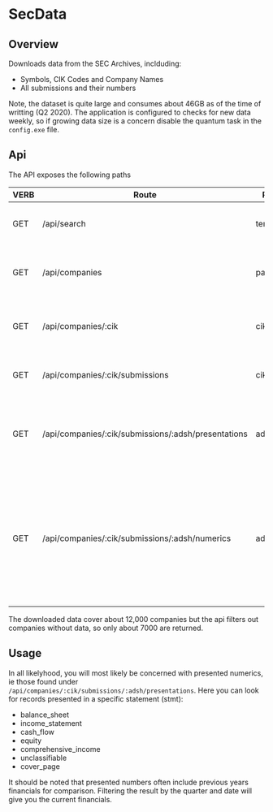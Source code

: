 # SecData

## Overview

Downloads data from the SEC Archives, inclduding:

- Symbols, CIK Codes and Company Names
- All submissions and their numbers

Note, the dataset is quite large and consumes about 46GB as of the time of writting (Q2 2020). The application is configured to checks for new data weekly, so if growing data size is a concern disable the quantum task in the `config.exe` file.

## Api

The API exposes the following paths

| VERB | Route                                               | Params      | Details                                                                                                              |
| ---- | --------------------------------------------------- | ----------- | -------------------------------------------------------------------------------------------------------------------- |
| GET  | /api/search                                         | term:string | Searches for ticker in the companies.                                                                                |
| GET  | /api/companies                                      | page:int    | Returns a paginated list of companies and tickers                                                                    |
| GET  | /api/companies/:cik                                 | cik:int     | Returns a companies metadata for a given CIK                                                                         |
| GET  | /api/companies/:cik/submissions                     | cik:int     | Returns all submissions for a given CIK                                                                              |
| GET  | /api/companies/:cik/submissions/:adsh/presentations | adsh:string | Returns detailed numbers presented by a company a given adsh                                                         |
| GET  | /api/companies/:cik/submissions/:adsh/numerics      | adsh:string | Returns all numbers submitted by a company, regardless of whether they were presented in a statement for a give adsh |

The downloaded data cover about 12,000 companies but the api filters out companies without data, so only about 7000 are returned.

## Usage

In all likelyhood, you will most likely be concerned with presented numerics, ie those found under `/api/companies/:cik/submissions/:adsh/presentations`. Here you can look for records presented in a specific statement (stmt):

- balance_sheet
- income_statement
- cash_flow
- equity
- comprehensive_income
- unclassifiable
- cover_page

It should be noted that presented numbers often include previous years financials for comparison. Filtering the result by the quarter and date will give you the current financials.
